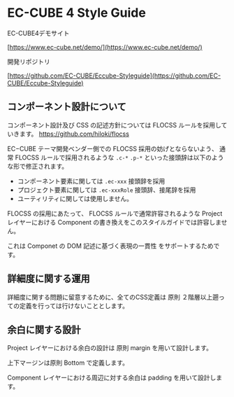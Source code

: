 # EC-CUBE 4 Style Guide

<!-- [See Moc Page](/moc) -->

EC-CUBE4デモサイト

[https://www.ec-cube.net/demo/](https://www.ec-cube.net/demo/)

開発リポジトリ　

[https://github.com/EC-CUBE/Eccube-Styleguide](https://github.com/EC-CUBE/Eccube-Styleguide)


## コンポーネント設計について

コンポーネント設計及び CSS の記述方針については FLOCSS ルールを採用していきます。
https://github.com/hiloki/flocss

EC−CUBE テーマ開発ベンダー側での FLOCSS 採用の妨げとならないよう、
通常 FLOCSS ルールで採用されるような `.c-*` `.p-*` といった接頭辞は以下のような形で修正されます。

- コンポーネント要素に関しては `.ec-xxx` 接頭辞を採用
- プロジェクト要素に関しては `.ec-xxxRole` 接頭辞、接尾辞を採用
- ユーティリティに関しては使用しません。

FLOCSS の採用にあたって、 FLOCSS ルールで通常許容されるような Project レイヤーにおける Component の書き換えをこのスタイルガイドでは許容しません。

これは Componet の DOM 記述に基づく表現の一貫性 をサポートするためです。

## 詳細度に関する運用

詳細度に関する問題に留意するために、全てのCSS定義は 原則 ２階層以上遡っての定義を行っては行けないこととします。

## 余白に関する設計

Project レイヤーにおける余白の設計は 原則 margin を用いて設計します。

上下マージンは原則 Bottom で定義します。

Component レイヤーにおける周辺に対する余白は padding を用いて設計します。

